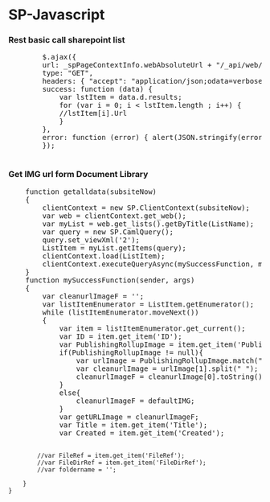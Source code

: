# SP-Javascript

<h3>Rest basic call sharepoint list</h3>
<pre>
	    $.ajax({
		url: _spPageContextInfo.webAbsoluteUrl + "/_api/web/...list...",
		type: "GET",
		headers: { "accept": "application/json;odata=verbose" },
		success: function (data) {
		    var lstItem = data.d.results;
		    for (var i = 0; i < lstItem.length ; i++) {
			//lstItem[i].Url
		    }
		},
		error: function (error) { alert(JSON.stringify(error)); }
	    });
		
</pre>
<h3>Get IMG url form Document Library</h3>
<pre>
	function getalldata(subsiteNow) 
	{ 
	    clientContext = new SP.ClientContext(subsiteNow);
		var web = clientContext.get_web();
		var myList = web.get_lists().getByTitle(ListName);
		var query = new SP.CamlQuery(); 
		query.set_viewXml('<View><Query><Where></Where></Query><RowLimit>2</RowLimit></View>');
		ListItem = myList.getItems(query); 
		clientContext.load(ListItem); 
		clientContext.executeQueryAsync(mySuccessFunction, myFailFunction);
	}
	function mySuccessFunction(sender, args) 
	{
		var cleanurlImageF = '';
		var listItemEnumerator = ListItem.getEnumerator();
		while (listItemEnumerator.moveNext())        
		{
			var item = listItemEnumerator.get_current();
			var ID = item.get_item('ID');
			var PublishingRollupImage = item.get_item('PublishingRollupImage');
			if(PublishingRollupImage != null){
				var urlImage = PublishingRollupImage.match("src=\"(.*)\"\\s");
				var cleanurlImage = urlImage[1].split(" "); // Prevent Sharepoint resize tag
				cleanurlImageF = cleanurlImage[0].toString().replace('"','');
			}
			else{
				cleanurlImageF = defaultIMG;
			}
			var getURLImage = cleanurlImageF;
			var Title = item.get_item('Title');
			var Created = item.get_item('Created');


		    //var FileRef = item.get_item('FileRef');
		    //var FileDirRef = item.get_item('FileDirRef');
		    //var foldername = '';

		}
	}
</pre>
